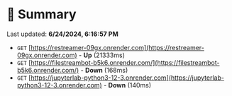 # 📖 Summary
Last updated: **6/24/2024, 6:16:57 PM**

- `GET` [https://restreamer-09gx.onrender.com](https://restreamer-09gx.onrender.com) - **Up** (21333ms)
- `GET` [https://filestreambot-b5k6.onrender.com/](https://filestreambot-b5k6.onrender.com/) - **Down** (168ms)
- `GET` [https://jupyterlab-python3-12-3.onrender.com](https://jupyterlab-python3-12-3.onrender.com) - **Down** (140ms)
